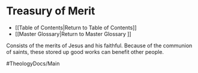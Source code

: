 # Treasury of Merit
- [[Table of Contents|Return to Table of Contents[](.md)[](.md)[](.md)]]
- [[Master Glossary|Return to Master Glossary ]]

Consists of the merits of Jesus and his faithful.
Because of the communion of saints, these stored up good works can benefit other people.


#TheologyDocs/Main